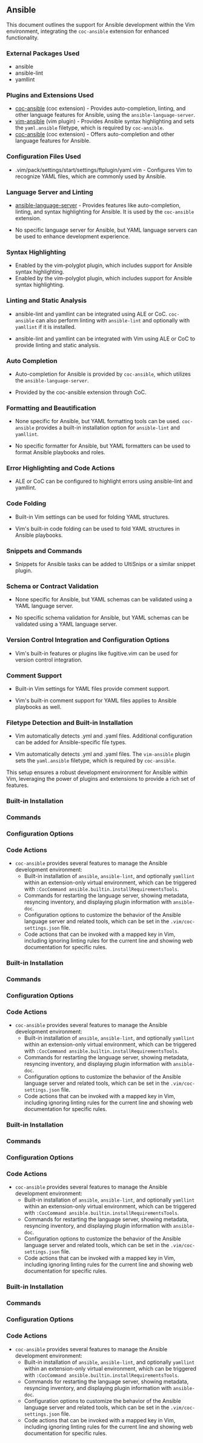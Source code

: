 ## Ansible

This document outlines the support for Ansible development within the Vim environment, integrating the `coc-ansible` extension for enhanced functionality.

### External Packages Used
- ansible
- ansible-lint
- yamllint

### Plugins and Extensions Used
* [coc-ansible](https://github.com/yaegassy/coc-ansible) (coc extension) - Provides auto-completion, linting, and other language features for Ansible, using the `ansible-language-server`.
* [vim-ansible](https://github.com/pearofducks/ansible-vim) (vim plugin) - Provides Ansible syntax highlighting and sets the `yaml.ansible` filetype, which is required by `coc-ansible`.
* [coc-ansible](https://github.com/neoclide/coc.nvim/wiki/Using-coc-extensions#implemented-coc-extensions) (coc extension) - Offers auto-completion and other language features for Ansible.

### Configuration Files Used

- .vim/pack/settings/start/settings/ftplugin/yaml.vim - Configures Vim to recognize YAML files, which are commonly used by Ansible.

### Language Server and Linting

* [ansible-language-server](https://github.com/ansible/ansible-language-server) - Provides features like auto-completion, linting, and syntax highlighting for Ansible. It is used by the `coc-ansible` extension.

- No specific language server for Ansible, but YAML language servers can be used to enhance development experience.

### Syntax Highlighting

- Enabled by the vim-polyglot plugin, which includes support for Ansible syntax highlighting.
- Enabled by the vim-polyglot plugin, which includes support for Ansible syntax highlighting.

### Linting and Static Analysis

* ansible-lint and yamllint can be integrated using ALE or CoC. `coc-ansible` can also perform linting with `ansible-lint` and optionally with `yamllint` if it is installed.

- ansible-lint and yamllint can be integrated with Vim using ALE or CoC to provide linting and static analysis.

### Auto Completion
* Auto-completion for Ansible is provided by `coc-ansible`, which utilizes the `ansible-language-server`.
- Provided by the coc-ansible extension through CoC.

### Formatting and Beautification

* None specific for Ansible, but YAML formatting tools can be used. `coc-ansible` provides a built-in installation option for `ansible-lint` and `yamllint`.

- No specific formatter for Ansible, but YAML formatters can be used to format Ansible playbooks and roles.

### Error Highlighting and Code Actions

- ALE or CoC can be configured to highlight errors using ansible-lint and yamllint.

### Code Folding

* Built-in Vim settings can be used for folding YAML structures.

- Vim's built-in code folding can be used to fold YAML structures in Ansible playbooks.

### Snippets and Commands

- Snippets for Ansible tasks can be added to UltiSnips or a similar snippet plugin.

### Schema or Contract Validation

* None specific for Ansible, but YAML schemas can be validated using a YAML language server.

- No specific schema validation for Ansible, but YAML schemas can be validated using a YAML language server.

### Version Control Integration and Configuration Options

- Vim's built-in features or plugins like fugitive.vim can be used for version control integration.

### Comment Support

* Built-in Vim settings for YAML files provide comment support.

- Vim's built-in comment support for YAML files applies to Ansible playbooks as well.

### Filetype Detection and Built-in Installation

- Vim automatically detects .yml and .yaml files. Additional configuration can be added for Ansible-specific file types.
* Vim automatically detects .yml and .yaml files. The `vim-ansible` plugin sets the `yaml.ansible` filetype, which is required by `coc-ansible`.

This setup ensures a robust development environment for Ansible within Vim, leveraging the power of plugins and extensions to provide a rich set of features.

### Built-in Installation

### Commands

### Configuration Options

### Code Actions

* `coc-ansible` provides several features to manage the Ansible development environment:
  - Built-in installation of `ansible`, `ansible-lint`, and optionally `yamllint` within an extension-only virtual environment, which can be triggered with `:CocCommand ansible.builtin.installRequirementsTools`.
  - Commands for restarting the language server, showing metadata, resyncing inventory, and displaying plugin information with `ansible-doc`.
  - Configuration options to customize the behavior of the Ansible language server and related tools, which can be set in the `.vim/coc-settings.json` file.
  - Code actions that can be invoked with a mapped key in Vim, including ignoring linting rules for the current line and showing web documentation for specific rules.
### Built-in Installation

### Commands

### Configuration Options

### Code Actions

* `coc-ansible` provides several features to manage the Ansible development environment:
  - Built-in installation of `ansible`, `ansible-lint`, and optionally `yamllint` within an extension-only virtual environment, which can be triggered with `:CocCommand ansible.builtin.installRequirementsTools`.
  - Commands for restarting the language server, showing metadata, resyncing inventory, and displaying plugin information with `ansible-doc`.
  - Configuration options to customize the behavior of the Ansible language server and related tools, which can be set in the `.vim/coc-settings.json` file.
  - Code actions that can be invoked with a mapped key in Vim, including ignoring linting rules for the current line and showing web documentation for specific rules.

### Built-in Installation

### Commands

### Configuration Options

### Code Actions

* `coc-ansible` provides several features to manage the Ansible development environment:
  - Built-in installation of `ansible`, `ansible-lint`, and optionally `yamllint` within an extension-only virtual environment, which can be triggered with `:CocCommand ansible.builtin.installRequirementsTools`.
  - Commands for restarting the language server, showing metadata, resyncing inventory, and displaying plugin information with `ansible-doc`.
  - Configuration options to customize the behavior of the Ansible language server and related tools, which can be set in the `.vim/coc-settings.json` file.
  - Code actions that can be invoked with a mapped key in Vim, including ignoring linting rules for the current line and showing web documentation for specific rules.

### Built-in Installation

### Commands

### Configuration Options

### Code Actions

* `coc-ansible` provides several features to manage the Ansible development environment:
  - Built-in installation of `ansible`, `ansible-lint`, and optionally `yamllint` within an extension-only virtual environment, which can be triggered with `:CocCommand ansible.builtin.installRequirementsTools`.
  - Commands for restarting the language server, showing metadata, resyncing inventory, and displaying plugin information with `ansible-doc`.
  - Configuration options to customize the behavior of the Ansible language server and related tools, which can be set in the `.vim/coc-settings.json` file.
  - Code actions that can be invoked with a mapped key in Vim, including ignoring linting rules for the current line and showing web documentation for specific rules.
